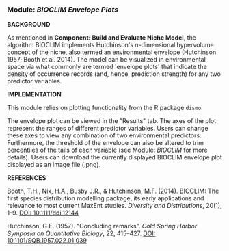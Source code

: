 ### **Module:** ***BIOCLIM Envelope Plots*** 

**BACKGROUND**  

As mentioned in **Component: Build and Evaluate Niche Model**, the algorithm BIOCLIM implements Hutchinson's *n*-dimensional hypervolume concept of the niche, also termed an environmental envelope (Hutchinson 1957; Booth et al. 2014). The model can be visualized in environmental space via what commonly are termed 'envelope plots' that indicate the density of occurrence records (and, hence, prediction strength) for any two predictor variables.

**IMPLEMENTATION** 

This module relies on plotting functionality from the R package `dismo`.

The envelope plot can be viewed in the "Results" tab. The axes of the plot represent the ranges of different predictor variables. Users can change these axes to view any combination of two environmental predictors. Furthermore, the threshold of the envelope can also be altered to trim percentiles of the tails of each variable (see Module: *BIOCLIM* for more details). Users can download the currently displayed BIOCLIM envelope plot displayed as an image file (.png).

**REFERENCES**

Booth, T.H., Nix, H.A., Busby J.R., & Hutchinson, M.F. (2014). BIOCLIM: The first species distribution modelling package, its early applications and relevance to most current MaxEnt studies. *Diversity and Distributions*, 20(1), 1-9. <a href="https://doi.org/10.1111/ddi.12144" target="_blank">DOI: 10.1111/ddi.12144</a>

Hutchinson, G.E. (1957). "Concluding remarks". *Cold Spring Harbor Symposia on Quantitative Biology*, 22, 415–427. <a href="http://dx.doi.org/10.1101/SQB.1957.022.01.039" target="_blank">DOI: 10.1101/SQB.1957.022.01.039</a> 
